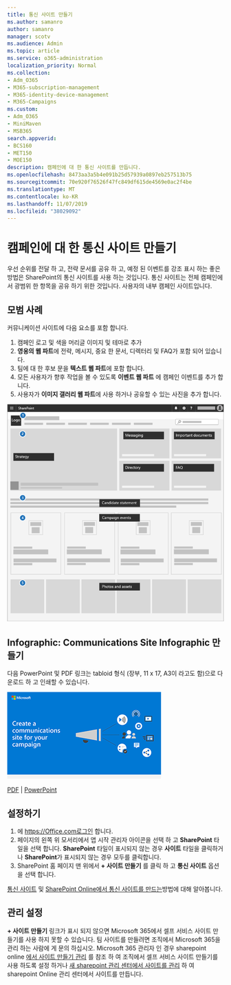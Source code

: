 ```yaml
---
title: 통신 사이트 만들기
ms.author: samanro
author: samanro
manager: scotv
ms.audience: Admin
ms.topic: article
ms.service: o365-administration
localization_priority: Normal
ms.collection:
- Adm_O365
- M365-subscription-management
- M365-identity-device-management
- M365-Campaigns
ms.custom:
- Adm_O365
- MiniMaven
- MSB365
search.appverid:
- BCS160
- MET150
- MOE150
description: 캠페인에 대 한 통신 사이트를 만듭니다.
ms.openlocfilehash: 8473aa3a5b4e091b25d57939a0897eb257513b75
ms.sourcegitcommit: 70e920f76526f47fc849df615de4569e0ac2f4be
ms.translationtype: MT
ms.contentlocale: ko-KR
ms.lasthandoff: 11/07/2019
ms.locfileid: "38029092"
---
```

# <a name="create-a-communications-site-for-your-campaign"></a>캠페인에 대 한 통신 사이트 만들기

우선 순위를 전달 하 고, 전략 문서를 공유 하 고, 예정 된 이벤트를 강조 표시 하는 좋은 방법은 SharePoint의 통신 사이트를 사용 하는 것입니다. 통신 사이트는 전체 캠페인에서 광범위 한 항목을 공유 하기 위한 것입니다. 사용자의 내부 캠페인 사이트입니다.

## <a name="best-practices"></a>모범 사례

커뮤니케이션 사이트에 다음 요소를 포함 합니다.

1. 캠페인 로고 및 색을 머리글 이미지 및 테마로 추가
2. **영웅의 웹 파트**에 전략, 메시지, 중요 한 문서, 디렉터리 및 FAQ가 포함 되어 있습니다.
3. 팀에 대 한 후보 문을 **텍스트 웹 파트**에 포함 합니다.
4. 모든 사용자가 향후 작업을 볼 수 있도록 **이벤트 웹 파트** 에 캠페인 이벤트를 추가 합니다.
5. 사용자가 **이미지 갤러리 웹 파트**에 사용 하거나 공유할 수 있는 사진을 추가 합니다.

![캠페인에 필요한 공통 요소에 대 한 공간이 있는 SharePoint Communications page의 다이어그램](media/m365-democracy-comms-site.png)

## <a name="infographic-create-a-communications-site-infographic"></a>Infographic: Communications Site Infographic 만들기 
다음 PowerPoint 및 PDF 링크는 tabloid 형식 (장부, 11 x 17, A3이 라고도 함)으로 다운로드 하 고 인쇄할 수 있습니다.

[![Communications site infographic 이미지](media/M365-Campaigns-CreateCommunicationSite-358-201.png)](downloads/M365CampaignsCreateCommunicationSite.pdf)

[PDF](downloads/M365CampaignsCreateCommunicationSite.pdf) | [PowerPoint](https://github.com/MicrosoftDocs/microsoft-365-docs-pr/raw/live/m365-democracy/microsoft-365/campaigns/downloads/M365CampaignsCreateCommunicationSite.pptx)


## <a name="set-it-up"></a>설정하기

1. 에 https://Office.com로그인 합니다.
2. 페이지의 왼쪽 위 모서리에서 앱 시작 관리자 아이콘을 선택 하 고 **SharePoint** 타일을 선택 합니다. **SharePoint** 타일이 표시되지 않는 경우 **사이트** 타일을 클릭하거나 **SharePoint**가 표시되지 않는 경우 모두를 클릭합니다.
3. SharePoint 홈 페이지 맨 위에서 **+ 사이트 만들기** 를 클릭 하 고 **통신 사이트** 옵션을 선택 합니다.

[통신 사이트](https://support.office.com/article/What-is-a-SharePoint-communication-site-94A33429-E580-45C3-A090-5512A8070732) 및 [SharePoint Online에서 통신 사이트를 만드는](https://support.office.com/article/Create-a-communication-site-in-SharePoint-Online-7FB44B20-A72F-4D2C-9173-FC8F59BA50EB)방법에 대해 알아봅니다.


## <a name="admin-settings"></a>관리 설정

**+ 사이트 만들기** 링크가 표시 되지 않으면 Microsoft 365에서 셀프 서비스 사이트 만들기를 사용 하지 못할 수 있습니다. 팀 사이트를 만들려면 조직에서 Microsoft 365을 관리 하는 사람에 게 문의 하십시오. Microsoft 365 관리자 인 경우 sharepoint online [에서 사이트 만들기 관리](https://docs.microsoft.com/sharepoint/manage-site-creation) 를 참조 하 여 조직에서 셀프 서비스 사이트 만들기를 사용 하도록 설정 하거나 [새 sharepoint 관리 센터에서 사이트를 관리](https://docs.microsoft.com/sharepoint/manage-sites-in-new-admin-center) 하 여 sharepoint Online 관리 센터에서 사이트를 만듭니다.
  